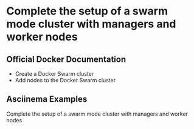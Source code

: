 # Complete the setup of a swarm mode cluster with managers and worker nodes

## Official Docker Documentation
- Create a Docker Swarm cluster
- Add nodes to the Docker Swarm cluster

## Asciinema Examples
Complete the setup of a swarm mode cluster with managers and worker nodes
